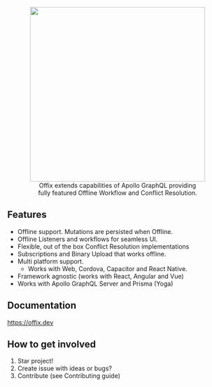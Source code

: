 <p align="center">
  <img width="400" src="https://github.com/graphql-heroes/offix/raw/master/resources/logo.png">
  <br/>
  Offix extends capabilities of Apollo GraphQL providing</br>
  fully featured Offline Workflow and Conflict Resolution.
</p>

## Features

- Offline support. Mutations are persisted when Offline.
- Offline Listeners and workflows for seamless UI.
- Flexible, out of the box Conflict Resolution implementations
- Subscriptions and Binary Upload that works offline.
- Multi platform support.
    - Works with Web, Cordova, Capacitor and React Native.
- Framework agnostic (works with React, Angular and Vue)
- Works with Apollo GraphQL Server and Prisma (Yoga)

## Documentation

https://offix.dev

## How to get involved

1) Star project!
2) Create issue with ideas or bugs?
3) Contribute (see Contributing guide)
